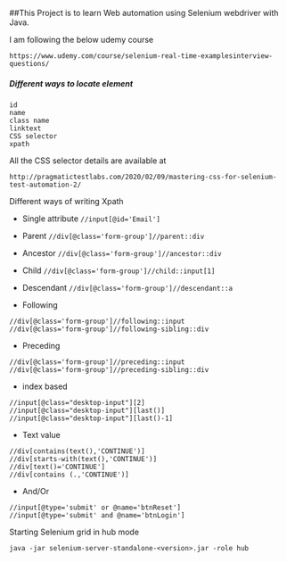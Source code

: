 
##This Project is to learn Web automation using Selenium webdriver with Java.

I am following the below udemy course

```https://www.udemy.com/course/selenium-real-time-examplesinterview-questions/```

##### Different ways to locate element
    
    id
    name
    class name
    linktext
    CSS selector
    xpath

All the CSS selector details are available at

```http://pragmatictestlabs.com/2020/02/09/mastering-css-for-selenium-test-automation-2/```

Different ways of writing Xpath  
* Single attribute `//input[@id='Email']`
* Parent `//div[@class='form-group']//parent::div`
* Ancestor `//div[@class='form-group']//ancestor::div`
* Child `//div[@class='form-group']//child::input[1]`
* Descendant `//div[@class='form-group']//descendant::a`

* Following 
```
//div[@class='form-group']//following::input
//div[@class='form-group']//following-sibling::div 
```
* Preceding
```
//div[@class='form-group']//preceding::input
//div[@class='form-group']//preceding-sibling::div
```
* index based
```
//input[@class="desktop-input"][2]
//input[@class="desktop-input"][last()]
//input[@class="desktop-input"][last()-1]
```
* Text value
```
//div[contains(text(),'CONTINUE')]
//div[starts-with(text(),'CONTINUE')]
//div[text()='CONTINUE']
//div[contains (.,'CONTINUE')]
```
* And/Or
```
//input[@type='submit' or @name='btnReset']
//input[@type='submit' and @name='btnLogin']
 ```
 
 Starting Selenium grid in hub mode
 
  ```java -jar selenium-server-standalone-<version>.jar -role hub```
